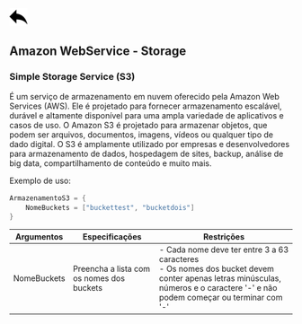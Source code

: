 [ ![back](./img/back.png) ](../README.md)

## Amazon WebService - Storage
### Simple Storage Service (S3)

É um serviço de armazenamento em nuvem oferecido pela Amazon Web Services (AWS). Ele é projetado para fornecer armazenamento escalável, durável e altamente disponível para uma ampla variedade de aplicativos e casos de uso. O Amazon S3 é projetado para armazenar objetos, que podem ser arquivos, documentos, imagens, vídeos ou qualquer tipo de dado digital. O S3 é amplamente utilizado por empresas e desenvolvedores para armazenamento de dados, hospedagem de sites, backup, análise de big data, compartilhamento de conteúdo e muito mais.

Exemplo de uso:
```csharp
ArmazenamentoS3 = {
    NomeBuckets = ["buckettest", "bucketdois"]
}
```

Argumentos | Especificações	| Restrições
-----------| ------------| ----------------------
NomeBuckets | Preencha a lista com os nomes dos buckets | - Cada nome deve ter entre 3 a 63 caracteres <br> - Os nomes dos bucket devem conter apenas letras minúsculas, números e o caractere '-' e não podem começar ou terminar com '-'



